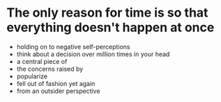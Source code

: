 # The only reason for time is so that everything doesn't happen at once

* holding on to negative self-perceptions
* think about a decision over million times in your head
* a central piece of 
* the concerns raised by
* popularize
* fell out of fashion yet again
* from an outsider perspective
